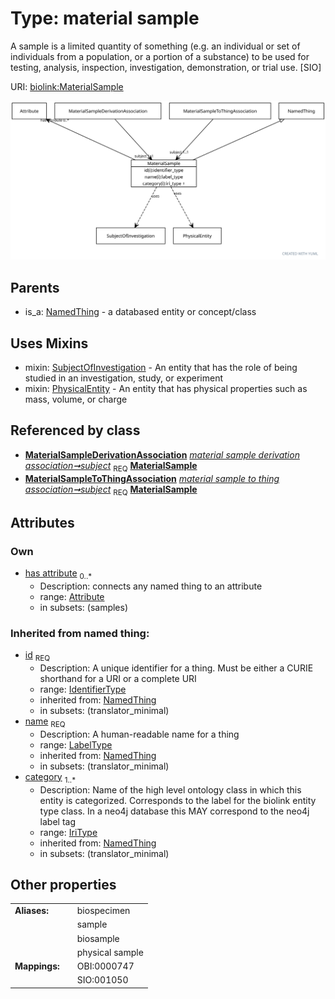 
# Type: material sample


A sample is a limited quantity of something (e.g. an individual or set of individuals from a population, or a portion of a substance) to be used for testing, analysis, inspection, investigation, demonstration, or trial use. [SIO]

URI: [biolink:MaterialSample](https://w3id.org/biolink/vocab/MaterialSample)


![img](images/MaterialSample.svg)

## Parents

 *  is_a: [NamedThing](NamedThing.md) - a databased entity or concept/class

## Uses Mixins

 *  mixin: [SubjectOfInvestigation](SubjectOfInvestigation.md) - An entity that has the role of being studied in an investigation, study, or experiment
 *  mixin: [PhysicalEntity](PhysicalEntity.md) - An entity that has physical properties such as mass, volume, or charge

## Referenced by class

 *  **[MaterialSampleDerivationAssociation](MaterialSampleDerivationAssociation.md)** *[material sample derivation association➞subject](material_sample_derivation_association_subject.md)*  <sub>REQ</sub>  **[MaterialSample](MaterialSample.md)**
 *  **[MaterialSampleToThingAssociation](MaterialSampleToThingAssociation.md)** *[material sample to thing association➞subject](material_sample_to_thing_association_subject.md)*  <sub>REQ</sub>  **[MaterialSample](MaterialSample.md)**

## Attributes


### Own

 * [has attribute](has_attribute.md)  <sub>0..*</sub>
    * Description: connects any named thing to an attribute
    * range: [Attribute](Attribute.md)
    * in subsets: (samples)

### Inherited from named thing:

 * [id](id.md)  <sub>REQ</sub>
    * Description: A unique identifier for a thing. Must be either a CURIE shorthand for a URI or a complete URI
    * range: [IdentifierType](types/IdentifierType.md)
    * inherited from: [NamedThing](NamedThing.md)
    * in subsets: (translator_minimal)
 * [name](name.md)  <sub>REQ</sub>
    * Description: A human-readable name for a thing
    * range: [LabelType](types/LabelType.md)
    * inherited from: [NamedThing](NamedThing.md)
    * in subsets: (translator_minimal)
 * [category](category.md)  <sub>1..*</sub>
    * Description: Name of the high level ontology class in which this entity is categorized. Corresponds to the label for the biolink entity type class. In a neo4j database this MAY correspond to the neo4j label tag
    * range: [IriType](types/IriType.md)
    * inherited from: [NamedThing](NamedThing.md)
    * in subsets: (translator_minimal)

## Other properties

|  |  |  |
| --- | --- | --- |
| **Aliases:** | | biospecimen |
|  | | sample |
|  | | biosample |
|  | | physical sample |
| **Mappings:** | | OBI:0000747 |
|  | | SIO:001050 |

